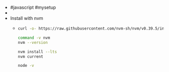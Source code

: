 - #javascript #mysetup
-
- Install with nvm
	- ```bash
	  curl -o- https://raw.githubusercontent.com/nvm-sh/nvm/v0.39.5/install.sh | bash
	  
	  command -v nvm
	  nvm --version
	  
	  nvm install --lts
	  nvm current
	  
	  node -v
	  ```